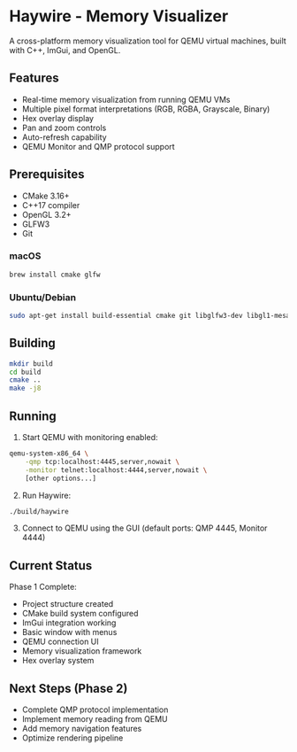 # Haywire - Memory Visualizer

A cross-platform memory visualization tool for QEMU virtual machines, built with C++, ImGui, and OpenGL.

## Features

- Real-time memory visualization from running QEMU VMs
- Multiple pixel format interpretations (RGB, RGBA, Grayscale, Binary)
- Hex overlay display
- Pan and zoom controls
- Auto-refresh capability
- QEMU Monitor and QMP protocol support

## Prerequisites

- CMake 3.16+
- C++17 compiler
- OpenGL 3.2+
- GLFW3
- Git

### macOS
```bash
brew install cmake glfw
```

### Ubuntu/Debian
```bash
sudo apt-get install build-essential cmake git libglfw3-dev libgl1-mesa-dev
```

## Building

```bash
mkdir build
cd build
cmake ..
make -j8
```

## Running

1. Start QEMU with monitoring enabled:
```bash
qemu-system-x86_64 \
    -qmp tcp:localhost:4445,server,nowait \
    -monitor telnet:localhost:4444,server,nowait \
    [other options...]
```

2. Run Haywire:
```bash
./build/haywire
```

3. Connect to QEMU using the GUI (default ports: QMP 4445, Monitor 4444)

## Current Status

Phase 1 Complete:
- Project structure created
- CMake build system configured
- ImGui integration working
- Basic window with menus
- QEMU connection UI
- Memory visualization framework
- Hex overlay system

## Next Steps (Phase 2)

- Complete QMP protocol implementation
- Implement memory reading from QEMU
- Add memory navigation features
- Optimize rendering pipeline